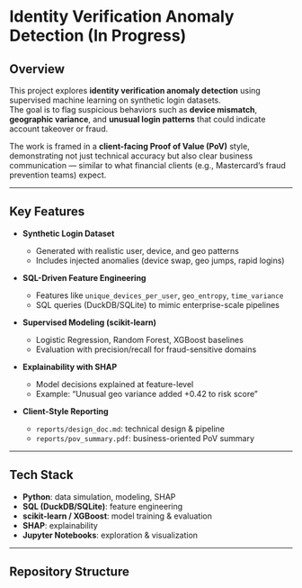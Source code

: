 # Identity Verification Anomaly Detection (In Progress)

## Overview
This project explores **identity verification anomaly detection** using supervised machine learning on synthetic login datasets.  
The goal is to flag suspicious behaviors such as **device mismatch**, **geographic variance**, and **unusual login patterns** that could indicate account takeover or fraud.  

The work is framed in a **client-facing Proof of Value (PoV)** style, demonstrating not just technical accuracy but also clear business communication — similar to what financial clients (e.g., Mastercard’s fraud prevention teams) expect.

---

## Key Features
- **Synthetic Login Dataset**  
  - Generated with realistic user, device, and geo patterns  
  - Includes injected anomalies (device swap, geo jumps, rapid logins)

- **SQL-Driven Feature Engineering**  
  - Features like `unique_devices_per_user`, `geo_entropy`, `time_variance`  
  - SQL queries (DuckDB/SQLite) to mimic enterprise-scale pipelines

- **Supervised Modeling (scikit-learn)**  
  - Logistic Regression, Random Forest, XGBoost baselines  
  - Evaluation with precision/recall for fraud-sensitive domains

- **Explainability with SHAP**  
  - Model decisions explained at feature-level  
  - Example: “Unusual geo variance added +0.42 to risk score”

- **Client-Style Reporting**  
  - `reports/design_doc.md`: technical design & pipeline  
  - `reports/pov_summary.pdf`: business-oriented PoV summary  

---

## Tech Stack
- **Python**: data simulation, modeling, SHAP  
- **SQL (DuckDB/SQLite)**: feature engineering  
- **scikit-learn / XGBoost**: model training & evaluation  
- **SHAP**: explainability  
- **Jupyter Notebooks**: exploration & visualization  

---

## Repository Structure
